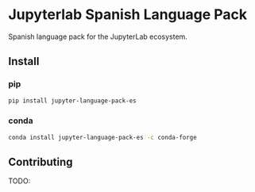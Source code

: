 # Jupyterlab Spanish Language Pack

Spanish language pack for the JupyterLab ecosystem.

## Install

### pip

```bash
pip install jupyter-language-pack-es
```

### conda

```bash
conda install jupyter-language-pack-es -c conda-forge
```

## Contributing

TODO:
